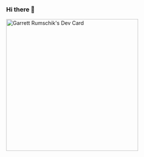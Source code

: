 ### Hi there 👋

<!--
**onlygarrett/onlygarrett** is a ✨ _special_ ✨ repository because its `README.md` (this file) appears on your GitHub profile.

Here are some ideas to get you started:

- 🔭 I’m currently working on Portfolio Website
- 🌱 I’m currently learning Rust/React
- 📫 How to reach me: rumschik.2@gmail.com
- 😄 Pronouns: he/him
-->

<a href="https://app.daily.dev/garrettrumschik"><img src="https://api.daily.dev/devcards/v2/VlHbRMFmEBRW54Ipgg9oO.png?r=fm8" width="356" alt="Garrett Rumschik's Dev Card"/></a>
